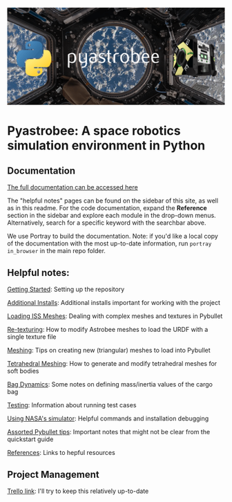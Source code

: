 ![Pyastrobee](images/banner.png)
# Pyastrobee: A space robotics simulation environment in Python

## Documentation

[The full documentation can be accessed here](https://danielpmorton.github.io/pyastrobee)

The "helpful notes" pages can be found on the sidebar of this site, as well as in this readme. For the code documentation, expand the **Reference** section in the sidebar and explore each module in the drop-down menus. Alternatively, search for a specific keyword with the searchbar above.

We use Portray to build the documentation. Note: if you'd like a local copy of the documentation with the most up-to-date information, run `portray in_browser` in the main repo folder.

## Helpful notes:

[Getting Started](docs/getting_started.md): Setting up the repository

[Additional Installs](docs/additional_installs.md): Additional installs important for working with the project

[Loading ISS Meshes](docs/loading_iss_meshes.md): Dealing with complex meshes and textures in Pybullet

[Re-texturing](docs/retexturing.md): How to modify Astrobee meshes to load the URDF with a single texture file

[Meshing](docs/meshing.md): Tips on creating new (triangular) meshes to load into Pybullet

[Tetrahedral Meshing](docs/tet_meshing.md): How to generate and modify tetrahedral meshes for soft bodies

[Bag Dynamics](docs/bag_dynamics.md): Some notes on defining mass/inertia values of the cargo bag

[Testing](docs/testing.md): Information about running test cases

[Using NASA's simulator](docs/nasa_sim.md): Helpful commands and installation debugging

[Assorted Pybullet tips](docs/pybullet_tips.md): Important notes that might not be clear from the quickstart guide

[References](docs/references.md): Links to hepful resources

## Project Management

[Trello link](https://trello.com/b/ib90JZ1d/pyastrobee-progress): I'll try to keep this relatively up-to-date
